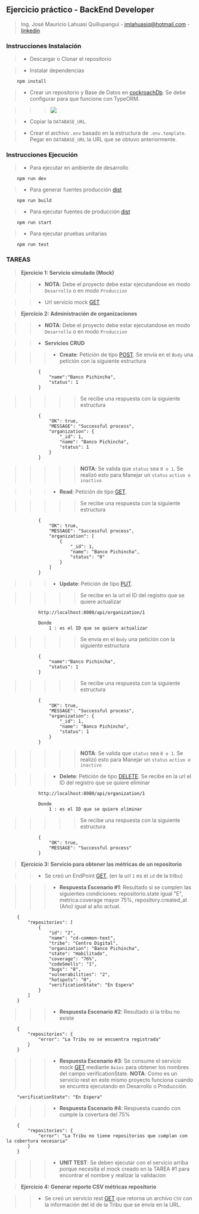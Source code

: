 ## Ejercicio práctico - BackEnd Developer

> Ing. José Mauricio Lahuasi Quillupangui - jmlahuasiq@hotmail.com - [linkedin](https://www.linkedin.com/in/jos%C3%A9-mauricio-lahuasi-quillupangui-1b660874/)

### Instrucciones Instalación

> - Descargar o Clonar el repositorio

> - Instalar dependencias

```
    npm install
```

> - Crear un repositorio y Base de Datos en [cockroachDb](https://www.cockroachlabs.com/). Se debe configurar para que funcione con TypeORM.

> > > ![](./assets/01-ConfiguracionBDD.png)

> - Copiar la `DATABASE_URL`.

> - Crear el archivo `.env` basado en la estructura de `.env.template`. Pegar en `DATABASE_URL` la URL que se obtuvo anteriormente.

### Instrucciones Ejecución

> - Para ejecutar en ambiente de desarrollo

```
    npm run dev
```

> - Para generar fuentes producción [dist](./dist/)

```
    npm run build
```

> - Para ejecutar fuentes de producción [dist](./dist/)

```
    npm run start
```

> - Para ejecutar pruebas unitarias

```
    npm run test
```

### TAREAS

> **Ejercicio 1: Servicio simulado (Mock)**

> > - **NOTA**: Debe el proyecto debe estar ejecutandose en modo `Desarrollo` o en modo `Produccion`

> > - Url servicio mock [GET](http://localhost:8080/api/mock/getall)

> **Ejercicio 2: Administración de organizaciones**

> > - **NOTA**: Debe el proyecto debe estar ejecutandose en modo `Desarrollo` o en modo `Produccion`

> > - **Servicios CRUD**

> > > - **Create**: Petición de tipo [POST](http://localhost:8080/api/organization). Se envía en el `Body` una petición con la siguiente estructura

```
            {
                "name":"Banco Pichincha",
                "status": 1
            }
```

> > > > > Se recibe una respuesta con la siguiente estructura

```
            {
                "OK": true,
                "MESSAGE": "Successful process",
                "organization": {
                    "_id": 1,
                    "name": "Banco Pichincha",
                    "status": 1
                }
            }
```

> > > > > **NOTA**: Se valida que `status` sea `0 o 1`. Se realizó esto para Manejar un `status` `activo e inactivo`

> > > - **Read**: Petición de tipo [GET](http://localhost:8080/api/organization/all).

> > > > > Se recibe una respuesta con la siguiente estructura

```
            {
                "OK": true,
                "MESSAGE": "Successful process",
                "organization": [
                    {
                        "_id": 1,
                        "name": "Banco Pichincha",
                        "status": "0"
                    }
                ]
            }
```

> > > - **Update**: Petición de tipo [PUT](http://localhost:8080/api/organization/1).

> > > > > Se recibe en la url el ID del registro que se quiere actualizar

```
            http://localhost:8080/api/organization/1

            Donde
                1 : es el ID que se quiere actualizar
```

> > > > > Se envía en el `Body` una petición con la siguiente estructura

```
            {
                "name":"Banco Pichincha",
                "status": 1
            }
```

> > > > > Se recibe una respuesta con la siguiente estructura

```
            {
                "OK": true,
                "MESSAGE": "Successful process",
                "organization": {
                    "_id": 1,
                    "name": "Banco Pichincha",
                    "status": 1
                }
            }
```

> > > > > **NOTA**: Se valida que `status` sea `0 o 1`. Se realizó esto para Manejar un `status` `activo e inactivo`

> > > - **Delete**: Petición de tipo [DELETE](http://localhost:8080/api/organization/1). Se recibe en la url el ID del registro que se quiere eliminar

```
            http://localhost:8080/api/organization/1

            Donde
                1 : es el ID que se quiere eliminar
```

> > > > > Se recibe una respuesta con la siguiente estructura

```
            {
                "OK": true,
                "MESSAGE": "Successful process"
            }
```

> **Ejercicio 3: Servicio para obtener las métricas de un repositorio**

> > - Se creó un EndPoint [GET](http://localhost:8080/api/custom/1), (en la url `1` es el `id` de la tribu)

> > > - **Respuesta Escenario #1**: Resultado si se cumplen las siguientes condiciones: repositorio.state igual "E", metrica.coverage mayor 75%, repository.created_at (Año) igual al año actual.

```
    {
        "repositories": [
            {
                "id": "2",
                "name": "cd-common-text",
                "tribe": "Centro Digital",
                "organization": "Banco Pichincha",
                "state": "Habilitado",
                "coverage": "76%",
                "codeSmells": "1",
                "bugs": "0",
                "vulnerabilities": "2",
                "hotspots": "0",
                "verificationState": "En Espera"
            }
        ]
    }

```

> > > - **Respuesta Escenario #2**: Resultado si la tribu no existe

```
    {
        "repositories": {
            "error": "La Tribu no se encuentra registrada"
        }
    }
```

> > > - **Respuesta Escenario #3**: Se consume el servicio mock [GET](http://localhost:8080/api/mock/getall) mediante `Axios` para obtener los nombres del campo verificationState. **NOTA**: Como es un servicio rest en este mismo proyecto funciona cuando se encuntra ejecutando en Desarrollo o Producción.

```
    "verificationState": "En Espera"
```

> > > - **Respuesta Escenario #4**: Respuesta cuando con cumple la covertura del 75%

```
    {
        "repositories": {
            "error": "La Tribu no tiene repositorios que cumplan con la cobertura necesaria"
        }
    }
```

> > > - **UNIT TEST**: Se deben ejecutar con el servicio arriba porque necesita el mock creado en la TAREA #1 para encontrar el nombre y realizar la validacion

> **Ejercicio 4: Generar reporte CSV métricas repositorio**

> > - Se creó un servicio rest [GET](http://localhost:8080/api/custom/csv/1) que retorna un archivo `CSV` con la información del id de la Tribu que se envía en la URL.

